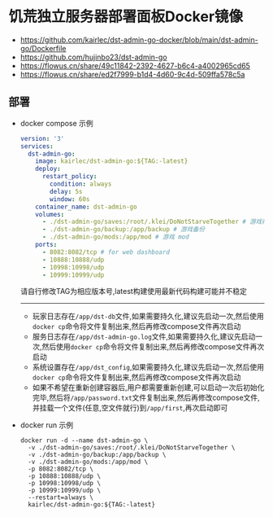 # 饥荒独立服务器部署面板Docker镜像

- https://github.com/kairlec/dst-admin-go-docker/blob/main/dst-admin-go/Dockerfile
- https://github.com/hujinbo23/dst-admin-go
- https://flowus.cn/share/49c11842-2392-4627-b6c4-a4002965cd65
- https://flowus.cn/share/ed2f7999-b1d4-4d60-9c4d-509ffa578c5a

## 部署

- docker compose 示例
    ```yaml
    version: '3'
    services:
      dst-admin-go:
        image: kairlec/dst-admin-go:${TAG:-latest}
        deploy:
          restart_policy:
            condition: always
            delay: 5s
            window: 60s
        container_name: dst-admin-go
        volumes:
          - ./dst-admin-go/saves:/root/.klei/DoNotStarveTogether # 游戏存档
          - ./dst-admin-go/backup:/app/backup # 游戏备份
          - ./dst-admin-go/mods:/app/mod # 游戏 mod
        ports:
          - 8082:8082/tcp # for web dashboard
          - 10888:10888/udp
          - 10998:10998/udp
          - 10999:10999/udp
    ```
  请自行修改TAG为相应版本号,latest构建使用最新代码构建可能并不稳定
  
  ---
  - 玩家日志存在`/app/dst-db`文件,如果需要持久化,建议先启动一次,然后使用`docker cp`命令将文件复制出来,然后再修改compose文件再次启动
  - 服务日志存在`/app/dst-admin-go.log`文件,如果需要持久化,建议先启动一次,然后使用`docker cp`命令将文件复制出来,然后再修改compose文件再次启动
  - 系统设置存在`/app/dst_config`,如果需要持久化,建议先启动一次,然后使用`docker cp`命令将文件复制出来,然后再修改compose文件再次启动
  - 如果不希望在重新创建容器后,用户都需要重新创建,可以启动一次后初始化完毕,然后将`/app/password.txt`文件复制出来,然后再修改compose文件,并挂载一个文件(任意,空文件就行)到`/app/first`,再次启动即可
- docker run 示例
  ```shell
  docker run -d --name dst-admin-go \
    -v ./dst-admin-go/saves:/root/.klei/DoNotStarveTogether \
    -v ./dst-admin-go/backup:/app/backup \
    -v ./dst-admin-go/mods:/app/mod \
    -p 8082:8082/tcp \
    -p 10888:10888/udp \
    -p 10998:10998/udp \
    -p 10999:10999/udp \
    --restart=always \
    kairlec/dst-admin-go:${TAG:-latest}
  ```
